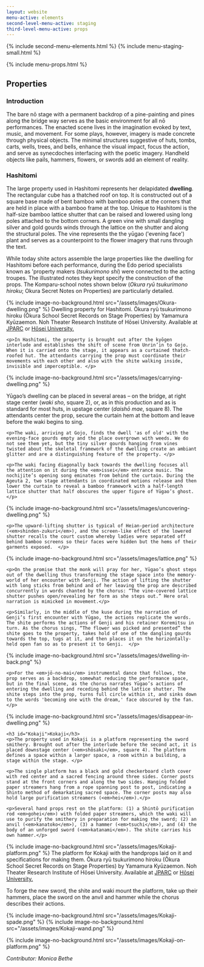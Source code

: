 ```yaml
---
layout: website
menu-active: elements
second-level-menu-active: staging
third-level-menu-active: props
---
```


{% include second-menu-elements.html %}
{% include menu-staging-small.html %}

<main class="page-content">
<div class="wrapper sidebar-contents">
  <aside class="sidebar-contents__table">
    {% include menu-props.html %}
  </aside>
  <section class="sidebar-contents__section">
  <div class="text-container">
    <h2 id="Props">Properties</h2>
    <h3 id="Intro">Introduction</h3>
    <p> The bare nō stage with a permanent backdrop of a pine-painting and pines along the bridge way serves as the basic environment for all nō performances. The enacted scene lives in the imagination evoked by text, music, and movement. For some plays, however, imagery is made concrete through physical objects. The minimal structures suggestive of huts, tombs, carts, wells, trees, and bells, enhance the visual impact, focus the action, and serve as synecdoches interfacing with the poetic imagery. Handheld objects like pails, hammers, flowers, or swords add an element of reality.</p>
    <h3 id="Hashitomi">Hashitomi</h3>
    <p>
    The large property used in Hashitomi represents her delapidated <strong>dwelling</strong>. The rectangular cube has a thatched roof on top. It is constructed out of a square base made of bent bamboo with bamboo poles at the corners that are held in place with a bamboo frame at the top. Unique to Hashitomi is the half-size bamboo lattice shutter that can be raised and lowered using long poles attached to the bottom corners. A green vine with small dangling silver and gold gourds winds through the lattice on the shutter and along the structural poles. The vine represents the the yūgao ('evening face') plant and serves as a counterpoint to the flower imagery that runs through the text.</p>
    <p>While today shite actors assemble the large properties like the dwelling for Hashitomi before each performance, during the Edo period specialists known as 'property makers (<em>tsukurimono shi</em>) were connected to the acting troupes. The illustrated notes they kept specify the construction of the props. The Komparu-school notes shown below (<em>Okura ryū tsukurimono hiroku</em>; Okura Secret Notes on Properties) are particularly detailed.</p>
{% include image-no-background.html src="/assets/images/Okura-dwelling.png" %}
    <h7>Dwelling property for Hashitomi. Ōkura ryū tsukurimono hiroku (Ōkura School Secret Records on Stage Properties) by Yamamura Kyūzaemon. Noh Theater Research Institute of Hōsei University. Available at    <a href="http://www.dh-jac.net/db1/books/results1024.php?f1=nohken-y17-29&f12=1&enter=jparc&skip=17&-max=1&enter=jparc">JPARC</a>
      or  <a href="https://nohken.ws.hosei.ac.jp/nohken_material/htmls/index/pages/y17/29.html">Hōsei University.</a>
</h7>
<p></p>

    <p>In Hashitomi, the property is brought out after the kyōgen interlude and establishes the shift of scene from Unrin’in to Gojo. When it is carried onto the stage, it appears as a curtained thatch-roofed hut. The attendants carrying the prop must coordinate their movements with each other and also with the shite walking inside, invisible and imperceptible. </p>
{% include image-no-background.html src="/assets/images/carrying-dwelling.png" %}
    <p>Yūgao’s dwelling can be placed in several areas – on the bridge, at right stage center (<em>waki sho</em>, square 2), or, as in this production and as is standard for most huts, in upstage center (<em>daishō mae</em>, square 8). The attendants center the prop, secure the curtain hem at the bottom and leave before the waki begins to sing.</p>

    <p>The waki, arriving at Gojo, finds the dwell 'as of old' with the evening-face gourds empty and the place overgrown with weeds. We do not see them yet, but the tiny silver gourds hanging from vines twisted about the skeletal framework of the dwelling create an ambiant glitter and are a distinguishing feature of the property. </p>

    <p>The waki facing diagonally back towards the dwelling focuses all the attention on it during the <em>issei</em> entrance music. The nochijite’s opening song eminates from behind the curtain. During the Ageuta 2, two stage attendants in coordinated motions release and then lower the curtain to reveal a bamboo framework with a half-length lattice shutter that half obscures the upper figure of Yūgao’s ghost.</p>

{% include image-no-background.html src="/assets/images/uncovering-dwelling.png" %}

    <p>The upward-lifting shutter is typical of Heian-period architecture (<em>shinden-zukuri</em>), and the screen-like effect of the lowered shutter recalls the court custom whereby ladies were separated off behind bamboo screens so their faces were hidden but the hems of their garments exposed.  </p>

{% include image-no-background.html src="/assets/images/lattice.png" %}

    <p>On the promise that the monk will pray for her, Yūgao’s ghost steps out of the dwelling thus transforming the stage space into the memory-world of her encounter with Genji. The action of lifting the shutter with long sticks from behind and of her leaving the prop are described concurrently in words chanted by the chorus: “The vine-covered lattice shutter pushes open/revealing her form as she steps out.” Here oral narration is mimicked in movement.</p>

    <p>Similarly, in the middle of the kuse during the narration of Genji’s first encounter with Yūgao, the actions replicate the words. The shite performs the actions of Genji and his retainer Koremitsu in turn. As the chorus sings, “The flower was picked and presented” the shite goes to the property, takes hold of one of the dangling gourds towards the top, tugs at it, and then places it on the horizontally-held open fan so as to present it to Genji.  </p>

{% include image-no-background.html src="/assets/images/dwelling-in-back.png" %}

    <p>For the <em>jō-no-mai</em> instrumental dance that follows, the prop serves as a backdrop, somewhat reducing the performance space, but in the final scene, as the chorus narrates Yūgao’s actions of entering the dwelling and receding behind the lattice shutter. The shite steps into the prop, turns full circle within it, and sinks down to the words 'becoming one with the dream,' face obscured by the fan.</p>

{% include image-no-background.html src="/assets/images/disappear-in-dwelling.png" %}

    <h3 id="Kokaji">Kokaji</h3>
    <p>The property used in Kokaji is a platform representing the sword smithery. Brought out after the interlude before the second act, it is placed downstage center (<em>shōsaki</em>, square 4). The platform defines a space within a larger space, a room within a building, a stage within the stage. </p>

    <p>The single platform has a black and gold checkerboard cloth cover with red center and a sacred fencing around three sides. Corner posts stand at the front corners and along the two sides. Hanging folded paper streamers hang from a rope spanning post to post, indicating a Shinto method of demarkating sacred space. The corner posts may also hold large purification streamers (<em>hei</em>).</p>

    <p>Several hand props rest on the platform: (1) a Shintō purification rod <em>gohei</em>) with folded paper streamers, which the waki will use to purify the smithery in preparation for making the sword; (2) an anvil (<em>kanatoko</em>), (3) a hammer (<em>tsuchi</em>), and (4) the body of an unforged sword (<em>katanami</em>). The shite carries his own hammer.</p>
{% include image-no-background.html src="/assets/images/Kokaji-platform.png" %}
    <h7>The platform for Kokaji with the handprops laid on it and specifications for making them. Ōkura ryū tsukurimono hiroku (Ōkura School Secret Records on Stage Properties) by Yamamura Kyūzaemon. Noh Theater Research Institute of Hōsei University. Available at <a href="http://www.dh-jac.net/db1/books/results1024.php?f1=nohken-y17-29&f12=1&enter=jparc&max=1&skip=34&enter=jparc#">JPARC</a>
      or  <a href="https://nohken.ws.hosei.ac.jp/nohken_material/htmls/index/pages/y17/29.html">Hōsei University.</a>
</h7>
<p></p>
    <p>To forge the new sword, the shite and waki mount the platform, take up their hammers, place the sword on the anvil and hammer while the chorus describes their actions. </p>
{% include image-no-background.html src="/assets/images/Kokaji-spade.png" %}
{% include image-no-background.html src="/assets/images/Kokaji-wand.png" %}

{% include image-no-background.html src="/assets/images/Kokaji-on-platform.png" %}
<p><em>Contributor: Monica Bethe</em></p>
</div>
</section>
</div>

</main>
